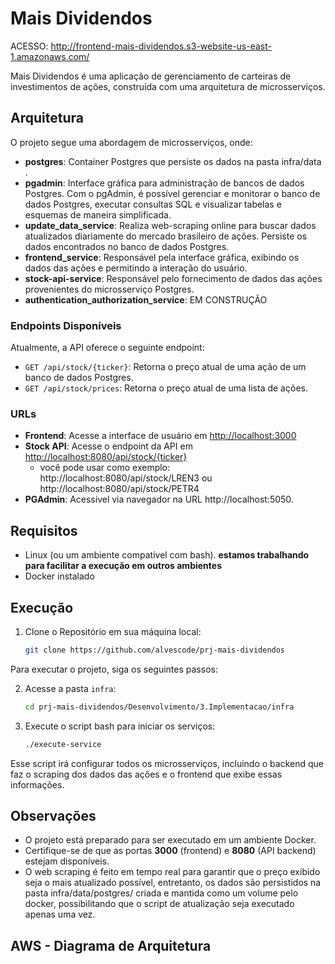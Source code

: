 # Mais Dividendos

ACESSO: http://frontend-mais-dividendos.s3-website-us-east-1.amazonaws.com/

Mais Dividendos é uma aplicação de gerenciamento de carteiras de investimentos de ações, construída com uma arquitetura de microsserviços. 

## Arquitetura

O projeto segue uma abordagem de microsserviços, onde:
- **postgres**: Container Postgres que persiste os dados na pasta infra/data .
- **pgadmin**: Interface gráfica para administração de bancos de dados Postgres. Com o pgAdmin, é possível gerenciar e monitorar o banco de dados Postgres, executar consultas SQL e visualizar tabelas e esquemas de maneira simplificada.
- **update_data_service**: Realiza web-scraping online para buscar dados atualizados diariamente do mercado brasileiro de ações. Persiste os dados encontrados no banco de dados Postgres.
- **frontend_service**: Responsável pela interface gráfica, exibindo os dados das ações e permitindo a interação do usuário.
- **stock-api-service**: Responsável pelo fornecimento de dados das ações provenientes do microsserviço Postgres.
- **authentication_authorization_service**: EM CONSTRUÇÃO

### Endpoints Disponíveis

Atualmente, a API oferece o seguinte endpoint:

- `GET /api/stock/{ticker}`: Retorna o preço atual de uma ação de um banco de dados Postgres.
- `GET /api/stock/prices`: Retorna o preço atual de uma lista de ações.

### URLs

- **Frontend**: Acesse a interface de usuário em [http://localhost:3000](http://localhost:3000)
- **Stock API**: Acesse o endpoint da API em [http://localhost:8080/api/stock/{ticker}](http://localhost:8080/api/stock/{ticker}) 
    -  você pode usar como exemplo: http://localhost:8080/api/stock/LREN3 ou http://localhost:8080/api/stock/PETR4
- **PGAdmin**: Acessível via navegador na URL http://localhost:5050.

## Requisitos

- Linux (ou um ambiente compatível com bash). **estamos trabalhando para facilitar a execução em outros ambientes**  
- Docker instalado

## Execução

1. Clone o Repositório em sua máquina local:
    ```bash
    git clone https://github.com/alvescode/prj-mais-dividendos
    ```

Para executar o projeto, siga os seguintes passos:

2. Acesse a pasta `infra`:
    ```bash
    cd prj-mais-dividendos/Desenvolvimento/3.Implementacao/infra
    ```

3. Execute o script bash para iniciar os serviços:
    ```bash
    ./execute-service
    ```

Esse script irá configurar todos os microsserviços, incluindo o backend que faz o scraping dos dados das ações e o frontend que exibe essas informações.

## Observações

- O projeto está preparado para ser executado em um ambiente Docker.
- Certifique-se de que as portas **3000** (frontend) e **8080** (API backend) estejam disponíveis.
- O web scraping é feito em tempo real para garantir que o preço exibido seja o mais atualizado possível, entretanto, os dados são persistidos na pasta infra/data/postgres/ criada e mantida como um volume pelo docker, possibilitando que o script de atualização seja executado apenas uma vez.

## AWS - Diagrama de Arquitetura


